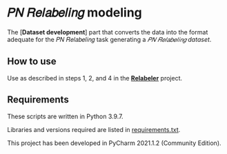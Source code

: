 # 𝑃𝑁 𝑅𝑒𝑙𝑎𝑏𝑒𝑙𝑖𝑛𝑔 modeling

The [**Dataset development**] part that converts the data into the format adequate for the 𝑃𝑁 𝑅𝑒𝑙𝑎𝑏𝑒𝑙𝑖𝑛𝑔 task generating a *𝑃𝑁 𝑅𝑒𝑙𝑎𝑏𝑒𝑙𝑖𝑛𝑔 dataset*.

## How to use
Use as described in steps 1, 2, and 4 in the [**Relabeler**](../) project.

## Requirements
These scripts are written in Python 3.9.7.

Libraries and versions required are listed in [requirements.txt](../requirements.txt).

This project has been developed in PyCharm 2021.1.2 (Community Edition).
